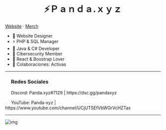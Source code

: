 <h1 align="center"> ⚡Ｐａｎｄａ.ｘｙｚ </h1>

[Website](https://im-pandaa.netlify.app/) · [Merch](https://pandaxyz-merch.glitch.me/)
 
- 🛫 Website Designer
- ⚡ PHP  & SQL Manager
- 🍷 Java & C# Developer
- 🐍 Cibersecurity Member
- 🌵 React & Boostrap Lover
- 🤩 Colaboraciones: Activas
---

<h3><img src="https://emoji.gg/assets/emoji/1343-arrowright.png" height="15px"> Redes Sociales </h3>
<div> </div>
<p><img src="https://emoji.gg/assets/emoji/7953-discord-lex.png" height="15px"> Discord: Panda.xyz#7129 | https://dsc.gg/pandaxyz </p>
<div> </div>
<p><img src="https://emoji.gg/assets/emoji/7158-youtube-lex.png" height="15px"> YouTube: Panda-xyz | https://www.youtube.com/channel/UCjUTSEfVbWGrVcHZTas
  
  ---
  
  ![img](https://i.imgur.com/goyNeDl.jpg)
